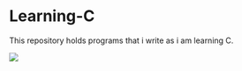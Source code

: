 # Learning-C
This repository holds programs that i write as i am learning C.

![](https://media.giphy.com/media/LmNwrBhejkK9EFP504/giphy.gif)
